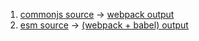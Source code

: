 1. [commonjs source](https://github.com/tjx666/module-explore/tree/master/src/commonjs) -> [webpack output](https://github.com/tjx666/module-explore/blob/master/dist/bundle.commonjs.js)
2. [esm source](https://github.com/tjx666/module-explore/tree/master/src/esm) -> [(webpack + babel) output](https://github.com/tjx666/module-explore/blob/master/dist/bundle.esm.js)
